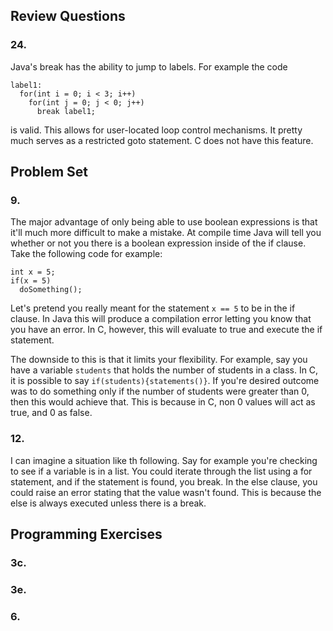 ## Review Questions
### 24.
Java's break has the ability to jump to labels. For example the code

    label1:
      for(int i = 0; i < 3; i++)
        for(int j = 0; j < 0; j++)
          break label1;

is valid. This allows for user-located loop control mechanisms. It pretty much serves as a restricted goto statement. C does not have this feature.

## Problem Set
### 9.
The major advantage of only being able to use boolean expressions is that it'll much more difficult to make a mistake. At compile time Java will tell you whether or not you there is a boolean expression inside of the if clause. Take the following code for example:

    int x = 5;
    if(x = 5)
      doSomething();

Let's pretend you really meant for the statement ```x == 5``` to be in the if clause. In Java this will produce a compilation error letting you know that you have an error. In C, however, this will evaluate to true and execute the if statement.

The downside to this is that it limits your flexibility. For example, say you have a variable ```students``` that holds the number of students in a class. In C, it is possible to say ```if(students){statements()}```. If you're desired outcome was to do something only if the number of students were greater than 0, then this would achieve that. This is because in C, non 0 values will act as true, and 0 as false.

### 12.
I can imagine a situation like th following. Say for example you're checking to see if a variable is in a list. You could iterate through the list using a for statement, and if the statement is found, you break. In the else clause, you could raise an error stating that the value wasn't found. This is because the else is always executed unless there is a break.

## Programming Exercises
### 3c.

### 3e.

### 6.
